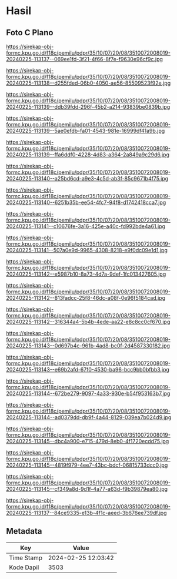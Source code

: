 # Hasil

## Foto C Plano

https://sirekap-obj-formc.kpu.go.id/f18c/pemilu/pdpr/35/10/07/20/08/3510072008019-20240225-113137--069ee1fd-3f21-4f66-8f7e-f9630e96cf9c.jpg

https://sirekap-obj-formc.kpu.go.id/f18c/pemilu/pdpr/35/10/07/20/08/3510072008019-20240225-113138--d255fded-06b0-4050-ae56-85509523f92e.jpg

https://sirekap-obj-formc.kpu.go.id/f18c/pemilu/pdpr/35/10/07/20/08/3510072008019-20240225-113139--ddb39fdd-296f-45b2-a214-93839be0839b.jpg

https://sirekap-obj-formc.kpu.go.id/f18c/pemilu/pdpr/35/10/07/20/08/3510072008019-20240225-113139--5ae0efdb-fa01-4543-981e-16999df41a9b.jpg

https://sirekap-obj-formc.kpu.go.id/f18c/pemilu/pdpr/35/10/07/20/08/3510072008019-20240225-113139--ffa6ddf0-4228-4d83-a364-2a849a9c29d6.jpg

https://sirekap-obj-formc.kpu.go.id/f18c/pemilu/pdpr/35/10/07/20/08/3510072008019-20240225-113140--a25bd6cd-a9e3-4c5d-ab3f-85c9671b4f75.jpg

https://sirekap-obj-formc.kpu.go.id/f18c/pemilu/pdpr/35/10/07/20/08/3510072008019-20240225-113140--6251b35b-ee54-4fc7-94f8-d1742418cca7.jpg

https://sirekap-obj-formc.kpu.go.id/f18c/pemilu/pdpr/35/10/07/20/08/3510072008019-20240225-113141--c10676fe-3a16-425e-a40c-fd992bde4a61.jpg

https://sirekap-obj-formc.kpu.go.id/f18c/pemilu/pdpr/35/10/07/20/08/3510072008019-20240225-113141--507a0e9d-9965-4308-8218-e9f0dc09e1d1.jpg

https://sirekap-obj-formc.kpu.go.id/f18c/pemilu/pdpr/35/10/07/20/08/3510072008019-20240225-113142--e5987b10-8a73-4d7a-9def-1fc013427605.jpg

https://sirekap-obj-formc.kpu.go.id/f18c/pemilu/pdpr/35/10/07/20/08/3510072008019-20240225-113142--813fadcc-25f8-46dc-a08f-0e96f5184cad.jpg

https://sirekap-obj-formc.kpu.go.id/f18c/pemilu/pdpr/35/10/07/20/08/3510072008019-20240225-113142--316344a4-5b4b-4ede-aa22-e8c8cc0cf670.jpg

https://sirekap-obj-formc.kpu.go.id/f18c/pemilu/pdpr/35/10/07/20/08/3510072008019-20240225-113143--0d697b4c-961b-4ad8-bc0f-2d4587330182.jpg

https://sirekap-obj-formc.kpu.go.id/f18c/pemilu/pdpr/35/10/07/20/08/3510072008019-20240225-113143--e69b2afd-67f0-4530-ba96-bcc9bb0bfbb3.jpg

https://sirekap-obj-formc.kpu.go.id/f18c/pemilu/pdpr/35/10/07/20/08/3510072008019-20240225-113144--672be279-9097-4a33-930e-b54f953163b7.jpg

https://sirekap-obj-formc.kpu.go.id/f18c/pemilu/pdpr/35/10/07/20/08/3510072008019-20240225-113144--ad0379dd-db9f-4a44-8129-039ea7b024d9.jpg

https://sirekap-obj-formc.kpu.go.id/f18c/pemilu/pdpr/35/10/07/20/08/3510072008019-20240225-113145--dbc4a900-e715-479d-8eb0-4f1720ecdd75.jpg

https://sirekap-obj-formc.kpu.go.id/f18c/pemilu/pdpr/35/10/07/20/08/3510072008019-20240225-113145--4819f979-4ee7-43bc-bdcf-06815733dcc0.jpg

https://sirekap-obj-formc.kpu.go.id/f18c/pemilu/pdpr/35/10/07/20/08/3510072008019-20240225-113145--cf349a8d-9d1f-4a77-a63d-f9b39879ea80.jpg

https://sirekap-obj-formc.kpu.go.id/f18c/pemilu/pdpr/35/10/07/20/08/3510072008019-20240225-113137--84ce9335-e13b-4f1c-aeed-3b676ee739df.jpg


## Metadata

| Key        | Value               |
| ---------- | ------------------- |
| Time Stamp | 2024-02-25 12:03:42 |
| Kode Dapil | 3503                |




